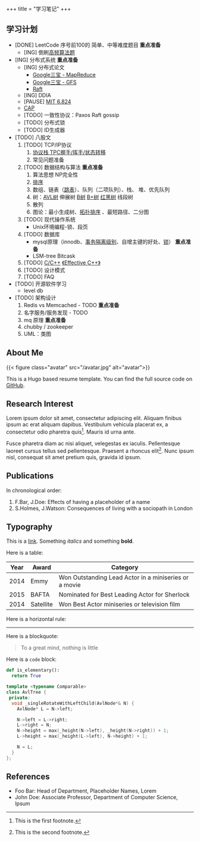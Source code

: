 +++
title = "学习笔记"
+++

## 学习计划

+ [DONE] LeetCode 序号前100的 简单、中等难度题目 **重点准备**
    + [ING] 倒刷[高频算法题](https://zhuanlan.zhihu.com/p/386929820)
+ [ING] 分布式系统 **重点准备**
    + [ING] 分布式论文
        + [Google三宝 - MapReduce](https://engineers.cool/#/pages/分布式系统/Papers/MapReduce)
        + [Google三宝 - GFS](https://engineers.cool/#/pages/分布式系统/Papers/GFS)
        + [Raft](https://engineers.cool/#/pages/分布式系统/Papers/Raft)
    + [ING] DDIA
    + [PAUSE] [MIT 6.824](https://pdos.csail.mit.edu/6.824/schedule.html)
    + [CAP](https://engineers.cool/#/pages/分布式系统/CAP)
    + [TODO] 一致性协议：Paxos Raft gossip
    + [TODO] 分布式锁
    + [TODO] ID生成器
+ [TODO] 八股文
    1. [TODO] TCP/IP协议
        1. [协议栈 TPC握手/挥手/状态转移](https://engineers.cool/#/pages/八股文/网络/cheatsheet?id=tcp)
        2. 常见问题准备
    2. [TODO] 数据结构与算法 **重点准备**
        1. 算法思想 NP完全性
        2. [排序](https://engineers.cool/#/pages/八股文/数据结构与算法/sort)
        3. 数组、链表（[跳表](https://engineers.cool/#/pages/八股文/数据结构与算法/skip_list)）、队列（二项队列）、栈、 堆、优先队列
        4. 树：[AVL树](https://engineers.cool/#/pages/八股文/数据结构与算法/avl.md) 伸展树 [B树](https://engineers.cool/#/pages/八股文/数据结构与算法/btree) [B+树](https://engineers.cool/#/pages/八股文/数据结构与算法/b+tree) [红黑树](https://engineers.cool/#/pages/八股文/数据结构与算法/rbtree) 线段树
        5. 散列
        6. 图论：最小生成树、[拓扑排序](https://engineers.cool/#/pages/八股文/数据结构与算法/graph/tp_sort) 、最短路径、二分图
    3. [TODO] 现代操作系统
        + Unix环境编程-锁、段页
    4. [TODO] 数据库
        + mysql原理（innodb、[事务隔离级别](https://engineers.cool/#/pages/八股文/数据库/transaction)、自增主键的好处、[锁](https://engineers.cool/#/pages/八股文/数据库/lock)） **重点准备**
        + LSM-tree Bitcask
    5. [TODO] [C/C\+\+](https://engineers.cool/#/pages/八股文/编程语言/cpp) [《Effective C++》](https://engineers.cool/#/pages/八股文/编程语言/effective_cpp)
    6. [TODO] 设计模式
    7. [TODO] FAQ
+ [TODO] 开源软件学习
    + level db
+ [TODO] 架构设计
    1. Redis vs Memcached - TODO **重点准备**
    2. 名字服务/服务发现 - TODO
    3. mq 原理 **重点准备**
    4. chubby / zookeeper
    5. UML：类图

## About Me

{{< figure class="avatar" src="/avatar.jpg" alt="avatar">}}

This is a Hugo based resume template. You can find the full source code on
[GitHub](https://github.com/ojroques/hugo-researcher).

## Research Interest

Lorem ipsum dolor sit amet, consectetur adipiscing elit. Aliquam finibus ipsum
ac erat aliquam dapibus. Vestibulum vehicula placerat ex, a consectetur odio
pharetra quis[^1]. Mauris id urna ante.

Fusce pharetra diam ac nisi aliquet, velegestas ex iaculis. Pellentesque
laoreet cursus tellus sed pellentesque. Praesent a rhoncus elit[^2]. Nunc
ipsum nisl, consequat sit amet pretium quis, gravida id ipsum.

## Publications

In chronological order:
1. F.Bar, J.Doe: Effects of having a placeholder of a name
2. S.Holmes, J.Watson: Consequences of living with a sociopath in London

## Typography

This is a [link](http://google.com). Something *italics* and something **bold**.

Here is a table:

Year | Award | Category
-----|-------|--------
2014 | Emmy  | Won Outstanding Lead Actor in a miniseries or a movie
2015 | BAFTA | Nominated for Best Leading Actor for Sherlock
2014 | Satellite | Won Best Actor miniseries or television film

Here is a horizontal rule:

---

Here is a blockquote:

> To a great mind, nothing is little

Here is a `code` block:

```python
def is_elementary():
  return True
```

```c++
template <typename Comparable>
class AvlTree {
 private:
  void _singleRotateWithLeftChild(AvlNode*& N) {
    AvlNode* L = N->left;

    N->left = L->right;
    L->right = N;
    N->height = max(_height(N->left), _height(N->right)) + 1;
    L->height = max(_height(L->left), N->height) + 1;

    N = L;
  }
};
```

## References

* Foo Bar: Head of Department, Placeholder Names, Lorem
* John Doe: Associate Professor, Department of Computer Science, Ipsum

[^1]: This is the first footnote.
[^2]: This is the second footnote.
